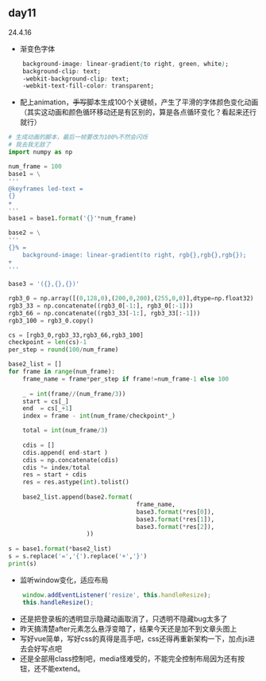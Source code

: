 ## day11
24.4.16
* 渐变色字体
```css
    background-image: linear-gradient(to right, green, white);
    background-clip: text;
    -webkit-background-clip: text;
    -webkit-text-fill-color: transparent;
```
* 配上animation，~~手写~~脚本生成100个关键帧，产生了平滑的字体颜色变化动画（其实这动画和颜色循环移动还是有区别的，算是各点循环变化？看起来还行就行）
```python
# 生成动画的脚本，最后一帧要改为100%不然会闪烁
# 我去我无敌了
import numpy as np

num_frame = 100
base1 = \
'''
@keyframes led-text =
{}
+
'''
base1 = base1.format('{}'*num_frame)

base2 = \
'''
{}% =
    background-image: linear-gradient(to right, rgb{},rgb{},rgb{});
+
'''

base3 = '({},{},{})'

rgb3_0 = np.array([(0,128,0),(200,0,200),(255,0,0)],dtype=np.float32)
rgb3_33 = np.concatenate((rgb3_0[-1:], rgb3_0[:-1]))
rgb3_66 = np.concatenate((rgb3_33[-1:], rgb3_33[:-1]))
rgb3_100 = rgb3_0.copy()

cs = [rgb3_0,rgb3_33,rgb3_66,rgb3_100]
checkpoint = len(cs)-1
per_step = round(100/num_frame)

base2_list = []
for frame in range(num_frame):
    frame_name = frame*per_step if frame!=num_frame-1 else 100
    
    _ = int(frame//(num_frame/3))
    start = cs[_]
    end  = cs[_+1]
    index = frame - int(num_frame/checkpoint*_)

    total = int(num_frame/3)
    
    cdis = []
    cdis.append( end-start )
    cdis = np.concatenate(cdis)
    cdis *= index/total
    res = start + cdis
    res = res.astype(int).tolist()
        
    base2_list.append(base2.format(
                                    frame_name,
                                    base3.format(*res[0]),
                                    base3.format(*res[1]),
                                    base3.format(*res[2]),
                      ))
    
s = base1.format(*base2_list)
s = s.replace('=','{').replace('+','}')
print(s)

```

* 监听window变化，适应布局
```js
    window.addEventListener('resize', this.handleResize);
    this.handleResize();
```
* 还是把登录板的透明显示隐藏动画取消了，只透明不隐藏bug太多了
* 昨天搞清楚after元素怎么悬浮变暗了，结果今天还是加不到文章头图上
* 写好vue简单，写好css的真得是高手吧，css还得再重新架构一下，加点js进去会好写点吧
* 还是全部用class控制吧，media怪难受的，不能完全控制布局因为还有按钮，还不能extend。
